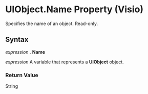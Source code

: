 
# UIObject.Name Property (Visio)

Specifies the name of an object. Read-only.


## Syntax

 _expression_ . **Name**

 _expression_ A variable that represents a **UIObject** object.


### Return Value

String

